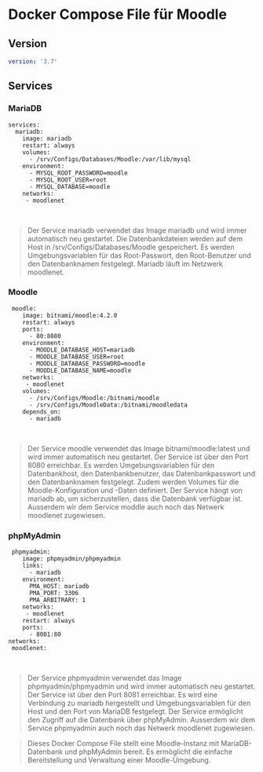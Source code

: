 # Docker Compose File für Moodle

## Version
```yaml
version: '3.7'
```
## Services
### MariaDB
```
services:
  mariadb:
    image: mariadb
    restart: always
    volumes:
      - /srv/Configs/Databases/Moodle:/var/lib/mysql
    environment:
      - MYSQL_ROOT_PASSWORD=moodle
      - MYSQL_ROOT_USER=root
      - MYSQL_DATABASE=moodle
    networks:
     - moodlenet
```

<br>

> Der Service mariadb verwendet das Image mariadb und wird immer automatisch neu gestartet.
> Die Datenbankdateien werden auf dem Host in /srv/Configs/Databases/Moodle gespeichert. 
> Es werden Umgebungsvariablen für das Root-Passwort, den Root-Benutzer und den Datenbanknamen festgelegt.
> Mariadb läuft im Netzwerk moodlenet.

### Moodle

```
 moodle:
    image: bitnami/moodle:4.2.0
    restart: always
    ports:
      - 80:8080
    environment:
      - MOODLE_DATABASE_HOST=mariadb
      - MOODLE_DATABASE_USER=root
      - MOODLE_DATABASE_PASSWORD=moodle
      - MOODLE_DATABASE_NAME=moodle
    networks:
     - moodlenet
    volumes:
      - /srv/Configs/Moodle:/bitnami/moodle
      - /srv/Configs/MoodleData:/bitnami/moodledata
    depends_on:
      - mariadb
```

<br>

> Der Service moodle verwendet das Image bitnami/moodle:latest und wird immer automatisch neu gestartet. 
> Der Service ist über den Port 8080 erreichbar. Es werden Umgebungsvariablen für den Datenbankhost, 
> den Datenbankbenutzer, das Datenbankpasswort und den Datenbanknamen festgelegt. Zudem werden Volumes 
> für die Moodle-Konfiguration und -Daten definiert. Der Service hängt von mariadb ab, um sicherzustellen, 
> dass die Datenbank verfügbar ist.
> Ausserdem wir dem Service moddle auch noch das Netwerk moodlenet zugewiesen.

### phpMyAdmin

```
 phpmyadmin:
    image: phpmyadmin/phpmyadmin
    links:
      - mariadb
    environment:
      PMA_HOST: mariadb
      PMA_PORT: 3306
      PMA_ARBITRARY: 1
    networks:
     - moodlenet
    restart: always
    ports:
      - 8081:80
networks:
 moodlenet:
```

<br>

> Der Service phpmyadmin verwendet das Image phpmyadmin/phpmyadmin und wird immer automatisch neu gestartet. 
> Der Service ist über den Port 8081 erreichbar. Es wird eine Verbindung zu mariadb hergestellt und Umgebungsvariablen 
> für den Host und den Port von MariaDB festgelegt. Der Service ermöglicht den Zugriff auf die Datenbank über phpMyAdmin.
> Ausserdem wir dem Service phpmyadmin auch noch das Netwerk moodlenet zugewiesen.

> Dieses Docker Compose File stellt eine Moodle-Instanz mit MariaDB-Datenbank und phpMyAdmin bereit. 
> Es ermöglicht die einfache Bereitstellung und Verwaltung einer Moodle-Umgebung.
